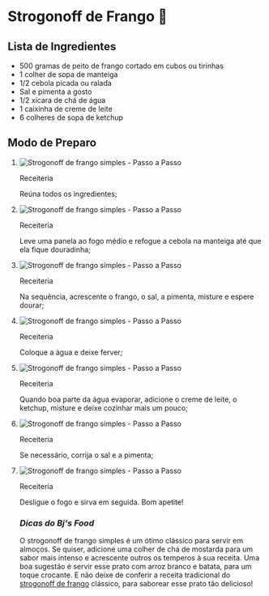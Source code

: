 # **Strogonoff de Frango** :chicken:



## Lista de Ingredientes



- 500 gramas de peito de frango cortado em cubos ou tirinhas
- 1 colher de sopa de manteiga
- 1/2 cebola picada ou ralada
- Sal e pimenta a gosto
- 1/2 xícara de chá de água
- 1 caixinha de creme de leite
- 6 colheres de sopa de ketchup



## Modo de Preparo

1. ![Strogonoff de frango simples - Passo a Passo](https://www.receiteria.com.br/wp-content/uploads/strogonoff-de-frango-simples-01-730x548.jpeg)

   Receiteria

   Reúna todos os ingredientes;

2. ![Strogonoff de frango simples - Passo a Passo](https://www.receiteria.com.br/wp-content/uploads/strogonoff-de-frango-simples-02-730x548.jpeg)

   Receiteria

   Leve uma panela ao fogo médio e refogue a cebola na manteiga até que ela fique douradinha;

3. ![Strogonoff de frango simples - Passo a Passo](https://www.receiteria.com.br/wp-content/uploads/strogonoff-de-frango-simples-03-730x548.jpeg)

   Receiteria

   Na sequência, acrescente o frango, o sal, a pimenta, misture e espere dourar;

4. ![Strogonoff de frango simples - Passo a Passo](https://www.receiteria.com.br/wp-content/uploads/strogonoff-de-frango-simples-04-730x548.jpeg)

   Receiteria

   Coloque a água e deixe ferver;

5. ![Strogonoff de frango simples - Passo a Passo](https://www.receiteria.com.br/wp-content/uploads/strogonoff-de-frango-simples-05-730x548.jpeg)

   Receiteria

   Quando boa parte da água evaporar, adicione o creme de leite, o ketchup, misture e deixe cozinhar mais um pouco;

6. ![Strogonoff de frango simples - Passo a Passo](https://www.receiteria.com.br/wp-content/uploads/strogonoff-de-frango-simples-06-730x548.jpeg)

   Receiteria

   Se necessário, corrija o sal e a pimenta;

7. ![Strogonoff de frango simples - Passo a Passo](https://www.receiteria.com.br/wp-content/uploads/strogonoff-de-frango-simples-07-730x548.jpeg)

   Receiteria

   Desligue o fogo e sirva em seguida. Bom apetite!

   ### _Dicas do Bj's Food_

   O strogonoff de frango simples é um ótimo clássico para servir em almoços. Se quiser, adicione uma colher de chá de mostarda para um sabor mais intenso e acrescente outros os temperos à sua receita. Uma boa sugestão é servir esse prato com arroz branco e batata, para um toque crocante.
   E não deixe de conferir a receita tradicional do [strogonoff de frango](https://www.receiteria.com.br/receita/strogonoff-de-frango/) clássico, para saborear esse prato tão delicioso!

